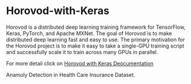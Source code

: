 # Horovod-with-Keras
Horovod is a distributed deep learning training framework for TensorFlow, Keras, PyTorch, and Apache MXNet. The goal of Horovod is to make distributed deep learning fast and easy to use.
The primary motivation for the Horovod project is to make it easy to take a single-GPU training script and successfully scale it to train across many GPUs in parallel.

For more detail click on [Horovod with Keras Deocumentation](https://horovod.readthedocs.io/en/stable/summary_include.html)

Anamoly Detection in Health Care Insurance Dataset.


